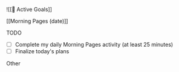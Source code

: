 ![[🎯 Active Goals]]

[[Morning Pages (date)]]

TODO
- [ ] Complete my daily Morning Pages activity (at least 25 minutes)
- [ ] Finalize today's plans

Other

